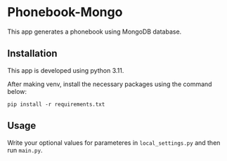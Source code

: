 # Phonebook-Mongo

This app generates a phonebook using MongoDB database.

## Installation

This app is developed using python 3.11.

After making venv, install the necessary packages using the command below:

```
pip install -r requirements.txt
```

## Usage

Write your optional values for parameteres in `local_settings.py` and then run `main.py`.
